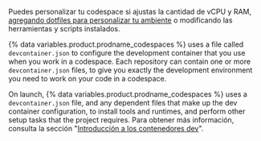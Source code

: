 Puedes personalizar tu codespace si ajustas la cantidad de vCPU y RAM, [agregando dotfiles para personalizar tu ambiente](/codespaces/setting-up-your-codespace/personalizing-codespaces-for-your-account) o modificando las herramientas y scripts instalados.

{% data variables.product.prodname_codespaces %} uses a file called `devcontainer.json` to configure the development container that you use when you work in a codespace. Each repository can contain one or more  `devcontainer.json` files, to give you exactly the development environment you need to work on your code in a codespace.

On launch, {% data variables.product.prodname_codespaces %} uses a `devcontainer.json` file, and any dependent files that make up the dev container configuration, to install tools and runtimes, and perform other setup tasks that the project requires. Para obtener más información, consulta la sección "[Introducción a los contenedores dev](/codespaces/setting-up-your-codespace/configuring-codespaces-for-your-project)".